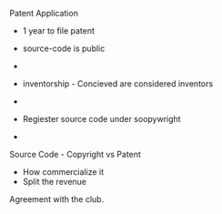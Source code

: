 Patent Application

- 1 year to file patent
- source-code is public
-

- inventorship - Concieved are considered inventors 
- 


- Regiester source code under soopywright
-

Source Code - Copyright vs Patent

- How commercialize it
- Split the revenue

Agreement with the club.
